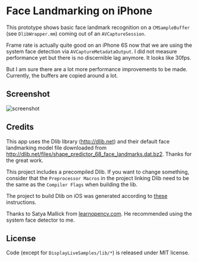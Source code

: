 # Face Landmarking on iPhone

This prototype shows basic face landmark recognition on a ```CMSampleBuffer``` (see ```DlibWrapper.mm```) coming out of an ```AVCaptureSession```.

Frame rate is actually quite good on an iPhone 6S now that we are using the system face detection via ```AVCaptureMetadataOutput```.
I did not measure performance yet but there is no discernible lag anymore. It looks like 30fps. 

But I am sure there are a lot more performance improvements to be made. Currently, the buffers are copied around a lot.

## Screenshot

![screenshot](screenshot.png)

## Credits

This app uses the Dlib library (<http://dlib.net>) and their default face landmarking model file downloaded from <http://dlib.net/files/shape_predictor_68_face_landmarks.dat.bz2>. Thanks for the great work.

This project includes a precompiled Dlib. If you want to change something, consider that the ```Preprocessor Macros``` in the project linking Dlib need to be the same as the ```Compiler Flags``` when building the lib.

The project to build Dlib on iOS was generated according to [these](http://stackoverflow.com/a/35058969/972993) instructions. 

Thanks to Satya Mallick from [learnopencv.com](http://www.learnopencv.com). He recommended using the system face detector to me.

## License

Code (except for ```DisplayLiveSamples/lib/*```) is released under MIT license.